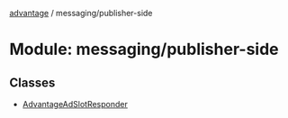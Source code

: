 [advantage](../index.md) / messaging/publisher-side

# Module: messaging/publisher-side

## Classes

- [AdvantageAdSlotResponder](../classes/messaging_publisher_side.AdvantageAdSlotResponder.md)
